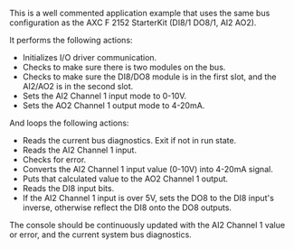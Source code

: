 
This is a well commented application example that uses the same bus configuration as the AXC F 2152 StarterKit (DI8/1 DO8/1, AI2 AO2).  

It performs the following actions:

* Initializes I/O driver communication.
* Checks to make sure there is two modules on the bus.
* Checks to make sure the DI8/DO8 module is in the first slot, and the AI2/AO2 is in the second slot.
* Sets the AI2 Channel 1 input mode to 0-10V.
* Sets the AO2 Channel 1 output mode to 4-20mA.

And loops the following actions:

* Reads the current bus diagnostics. Exit if not in run state.
* Reads the AI2 Channel 1 input.
* Checks for error.
* Converts the AI2 Channel 1 input value (0-10V) into 4-20mA signal.
* Puts that calculated value to the AO2 Channel 1 output.
* Reads the DI8 input bits.
* If the AI2 Channel 1 input is over 5V, sets the DO8 to the DI8 input's inverse, otherwise reflect the DI8 onto the DO8 outputs.

The console should be continuously updated with the AI2 Channel 1 value or error, and the current system bus diagnostics.

